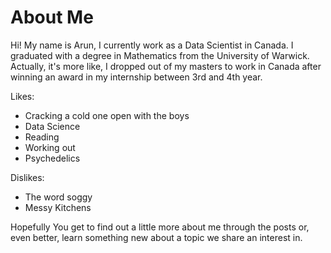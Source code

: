 # About Me

Hi! My name is Arun, I currently work as a Data Scientist in Canada. I graduated with a degree in Mathematics from the University of Warwick. Actually, it's more like, I dropped out of my masters to work in Canada after winning an award in my internship between 3rd and 4th year. 

Likes:
* Cracking a cold one open with the boys
* Data Science
* Reading
* Working out
* Psychedelics

Dislikes:
* The word soggy
* Messy Kitchens 

Hopefully You get to find out a little more about me through the posts or, even better, learn something new about a topic we share an interest in.

